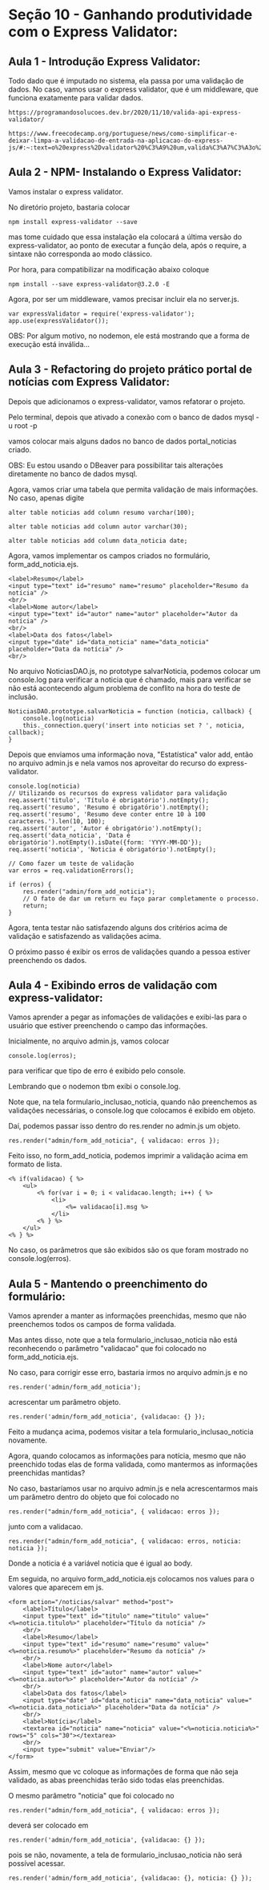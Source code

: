 # Seção 10 - Ganhando produtividade com o Express Validator:
## Aula 1 - Introdução Express Validator:
Todo dado que é imputado no sistema, ela passa por uma validação de dados.
No caso, vamos usar o express validator, que é um middleware, que funciona exatamente para validar dados.

    https://programandosolucoes.dev.br/2020/11/10/valida-api-express-validator/

    https://www.freecodecamp.org/portuguese/news/como-simplificar-e-deixar-limpa-a-validacao-de-entrada-na-aplicacao-do-express-js/#:~:text=o%20express%2Dvalidator%20%C3%A9%20um,valida%C3%A7%C3%A3o%20e%20sanitiza%C3%A7%C3%A3o%20do%20validator

## Aula 2 - NPM- Instalando o Express Validator:
Vamos instalar o express validator.

No diretório projeto, bastaria colocar

    npm install express-validator --save

mas tome cuidado que essa instalação ela colocará a última versão do express-validator, ao ponto de executar a função dela, após o require, a sintaxe não corresponda ao modo clássico.

Por hora, para compatibilizar na modificação abaixo coloque
    
    npm install --save express-validator@3.2.0 -E

Agora, por ser um middleware, vamos precisar incluir ela  no server.js.

    var expressValidator = require('express-validator');
    app.use(expressValidator());

OBS: Por algum motivo, no nodemon, ele está mostrando que a forma de execução está inválida...

## Aula 3 - Refactoring do projeto prático portal de notícias com Express Validator:
Depois que adicionamos o express-validator, vamos refatorar o projeto.

Pelo terminal, depois que ativado a conexão com o banco de dados
    mysql -u root -p

vamos colocar mais alguns dados no banco de dados portal_noticias criado.

OBS: Eu estou usando o DBeaver para possibilitar tais alterações diretamente no banco de dados mysql.

Agora, vamos criar uma tabela que permita validação de mais informações.
No caso, apenas digite

    alter table noticias add column resumo varchar(100);
    
    alter table noticias add column autor varchar(30);
    
    alter table noticias add column data_noticia date;

Agora, vamos implementar os campos criados no formulário, form_add_noticia.ejs.

    <label>Resumo</label>
    <input type="text" id="resumo" name="resumo" placeholder="Resumo da notícia" />
    <br/>
    <label>Nome autor</label>
    <input type="text" id="autor" name="autor" placeholder="Autor da notícia" />
    <br/>
    <label>Data dos fatos</label>
    <input type="date" id="data_noticia" name="data_noticia" placeholder="Data da notícia" />
    <br/>

No arquivo NoticiasDAO.js, no prototype salvarNoticia, podemos colocar um console.log para verificar a noticia que é chamado, mais para verificar se não está acontecendo algum problema de conflito na hora do teste de inclusão.

    NoticiasDAO.prototype.salvarNoticia = function (noticia, callback) {
        console.log(noticia)
        this._connection.query('insert into noticias set ? ', noticia, callback);
    }

Depois que enviamos uma informação nova, "Estatística" valor add, então no arquivo admin.js e nela vamos nos aproveitar do recurso do express-validator.

    console.log(noticia)
    // Utilizando os recursos do express validator para validação
    req.assert('titulo', 'Título é obrigatório').notEmpty();
    req.assert('resumo', 'Resumo é obrigatório').notEmpty();
    req.assert('resumo', 'Resumo deve conter entre 10 à 100 caracteres.').len(10, 100);
    req.assert('autor', 'Autor é obrigatório').notEmpty();
    req.assert('data_noticia', 'Data é obrigatório').notEmpty().isDate({form: 'YYYY-MM-DD'});
    req.assert('noticia', 'Noticia é obrigatório').notEmpty();

    // Como fazer um teste de validação
    var erros = req.validationErrors();

    if (erros) {
        res.render("admin/form_add_noticia");
        // O fato de dar um return eu faço parar completamente o processo.
        return;
    }

Agora, tenta testar não satisfazendo alguns dos critérios acima de validação e satisfazendo as validações acima.

O próximo passo é exibir os erros de validações quando a pessoa estiver preenchendo os dados.

## Aula 4 - Exibindo erros de validação com express-validator:
Vamos aprender a pegar as infomações de validações e exibi-las para o usuário que estiver preenchendo o campo das informações.

Inicialmente, no arquivo admin.js, vamos colocar

    console.log(erros);

para verificar que tipo de erro é exibido pelo console.

Lembrando que o nodemon tbm exibi o console.log.

Note que, na tela formulario_inclusao_noticia, quando não preenchemos as validações necessárias, o console.log que colocamos é exibido em objeto.

Daí, podemos passar isso dentro do res.render no admin.js um objeto.

    res.render("admin/form_add_noticia", { validacao: erros });

Feito isso, no form_add_noticia, podemos imprimir a validação acima em formato de lista.

    <% if(validacao) { %>
        <ul>
            <% for(var i = 0; i < validacao.length; i++) { %>
                <li>
                    <%= validacao[i].msg %>
                </li>
            <% } %>
        </ul>
    <% } %>

No caso, os parâmetros que são exibidos são os que foram mostrado no console.log(erros).

## Aula 5 - Mantendo o preenchimento do formulário:
Vamos aprender a manter as informações preenchidas, mesmo que não preenchemos todos os campos de forma validada.

Mas antes disso, note que a tela formulario_inclusao_noticia não está reconhecendo o parâmetro "validacao" que foi colocado no form_add_noticia.ejs.

No caso, para corrigir esse erro, bastaria irmos no arquivo admin.js e no
    
    res.render('admin/form_add_noticia');
    
acrescentar um parâmetro objeto.

    res.render('admin/form_add_noticia', {validacao: {} });

Feito a mudança acima, podemos visitar a tela formulario_inclusao_noticia novamente.

Agora, quando colocamos as informações para notícia, mesmo que não preenchido todas elas de forma validada, como mantermos as informações preenchidas mantidas?

No caso, bastaríamos usar no arquivo admin.js e nela acrescentarmos mais um parâmetro dentro do objeto que foi colocado no

    res.render("admin/form_add_noticia", { validacao: erros });

junto com a validacao.

    res.render("admin/form_add_noticia", { validacao: erros, noticia: noticia });

Donde a noticia é a variável noticia que é igual ao body.

Em seguida, no arquivo form_add_noticia.ejs colocamos nos values para o valores que aparecem em js.

    <form action="/noticias/salvar" method="post">
        <label>Título</label>
        <input type="text" id="titulo" name="titulo" value="<%=noticia.titulo%>" placeholder="Título da notícia" />
        <br/>
        <label>Resumo</label>
        <input type="text" id="resumo" name="resumo" value="<%=noticia.resumo%>" placeholder="Resumo da notícia" />
        <br/>
        <label>Nome autor</label>
        <input type="text" id="autor" name="autor" value="<%=noticia.autor%>" placeholder="Autor da notícia" />
        <br/>
        <label>Data dos fatos</label>
        <input type="date" id="data_noticia" name="data_noticia" value="<%=noticia.data_noticia%>" placeholder="Data da notícia" />
        <br/>
        <label>Notícia</label>
        <textarea id="noticia" name="noticia" value="<%=noticia.noticia%>" rows="5" cols="30"></textarea>
        <br/>
        <input type="submit" value="Enviar"/>
    </form>

Assim, mesmo que vc coloque as informações de forma que não seja validado, as abas preenchidas terão sido todas elas preenchidas.

O mesmo parâmetro "noticia" que foi colocado no

    res.render("admin/form_add_noticia", { validacao: erros });

deverá ser colocado em
    
    res.render('admin/form_add_noticia', {validacao: {} });
    
pois se não, novamente, a tela de formulario_inclusao_noticia não será possível acessar.

    res.render('admin/form_add_noticia', {validacao: {}, noticia: {} });